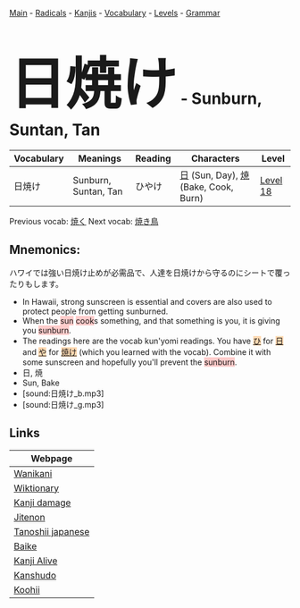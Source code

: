 <style> bigfont {font-size: 100px}</style>
[Main](../README.md) -
[Radicals](../radicals.md) -
[Kanjis](../kanjis.md) -
[Vocabulary](../vocabulary.md) -
[Levels](../levels.md) -
[Grammar](../grammar.md)
# <bigfont> 日焼け</bigfont> - Sunburn, Suntan, Tan 

| Vocabulary | Meanings | Reading | Characters | Level |
| --- | --- | --- | --- | --- |
| 日焼け | Sunburn, Suntan, Tan | ひやけ |  [日](../kanjis/日.md) (Sun, Day), [焼](../kanjis/焼.md) (Bake, Cook, Burn) | [Level 18](../levels/wk_level18.md) |

Previous vocab: [焼く](焼く.md) Next vocab: [焼き鳥](焼き鳥.md) 

## Mnemonics:
ハワイでは強い日焼け止めが必需品で、人達を日焼けから守るのにシートで覆ったりもします。
* In Hawaii, strong sunscreen is essential and covers are also used to protect people from getting sunburned.
* When the <span style="background-color:#ffcccb"> sun</span> <span style="background-color:#ffcccb"> cook</span>s something, and that something is you, it is giving you <span style="background-color:#ffcccb"> sunburn</span>.
* The readings here are the vocab kun'yomi readings. You have <span style="background-color:#fed8b1"> [ひ](https://jisho.org/search/ひ)</span> for <span style="background-color:#fed8b1"> [日](https://jisho.org/search/日)</span> and <span style="background-color:#fed8b1"> [や](https://jisho.org/search/や)</span> for <span style="background-color:#fed8b1"> [焼け](https://jisho.org/search/焼け)</span> (which you learned with the vocab). Combine it with some sunscreen and hopefully you'll prevent the <span style="background-color:#ffcccb"> sunburn</span>.
* 日, 焼
* Sun, Bake
* [sound:日焼け_b.mp3]
* [sound:日焼け_g.mp3]


## Links 

| Webpage |
| --- |
| [Wanikani          ](https://www.wanikani.com/kanji/日焼け) |
| [Wiktionary        ](https://en.wiktionary.org/wiki/日焼け) |
| [Kanji damage      ](http://www.kanjidamage.com/kanji/search?utf8=✓&q=日焼け) |
| [Jitenon           ](https://jitenon.com/kanji/日焼け) |
| [Tanoshii japanese ](https://www.tanoshiijapanese.com/dictionary/kanji.cfm?k=日焼け) |
| [Baike             ](https://baike.baidu.com/item/日焼け) |
| [Kanji Alive       ](https://app.kanjialive.com/日焼け) |
| [Kanshudo          ](https://www.kanshudo.com/searchmn?q=日焼け) |
| [Koohii            ](https://kanji.koohii.com/study/kanji/日焼け) |

